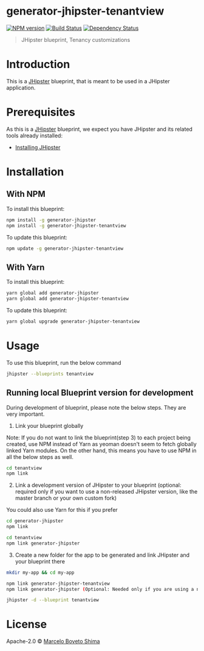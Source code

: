 # generator-jhipster-tenantview
[![NPM version][npm-image]][npm-url] [![Build Status][travis-image]][travis-url] [![Dependency Status][daviddm-image]][daviddm-url]
> JHipster blueprint, Tenancy customizations

# Introduction

This is a [JHipster](https://www.jhipster.tech/) blueprint, that is meant to be used in a JHipster application.

# Prerequisites

As this is a [JHipster](https://www.jhipster.tech/) blueprint, we expect you have JHipster and its related tools already installed:

- [Installing JHipster](https://www.jhipster.tech/installation/)

# Installation

## With NPM

To install this blueprint:

```bash
npm install -g generator-jhipster
npm install -g generator-jhipster-tenantview
```

To update this blueprint:

```bash
npm update -g generator-jhipster-tenantview
```

## With Yarn

To install this blueprint:

```bash
yarn global add generator-jhipster
yarn global add generator-jhipster-tenantview
```

To update this blueprint:

```bash
yarn global upgrade generator-jhipster-tenantview
```

# Usage

To use this blueprint, run the below command

```bash
jhipster --blueprints tenantview
```


## Running local Blueprint version for development

During development of blueprint, please note the below steps. They are very important.

1. Link your blueprint globally 

Note: If you do not want to link the blueprint(step 3) to each project being created, use NPM instead of Yarn as yeoman doesn't seem to fetch globally linked Yarn modules. On the other hand, this means you have to use NPM in all the below steps as well.

```bash
cd tenantview
npm link
```

2. Link a development version of JHipster to your blueprint (optional: required only if you want to use a non-released JHipster version, like the master branch or your own custom fork)

You could also use Yarn for this if you prefer

```bash
cd generator-jhipster
npm link

cd tenantview
npm link generator-jhipster
```

3. Create a new folder for the app to be generated and link JHipster and your blueprint there

```bash
mkdir my-app && cd my-app

npm link generator-jhipster-tenantview
npm link generator-jhipster (Optional: Needed only if you are using a non-released JHipster version)

jhipster -d --blueprint tenantview

```

# License

Apache-2.0 © [Marcelo Boveto Shima]()


[npm-image]: https://img.shields.io/npm/v/generator-jhipster-tenantview.svg
[npm-url]: https://npmjs.org/package/generator-jhipster-tenantview
[travis-image]: https://travis-ci.org/mshima/generator-jhipster-tenantview.svg?branch=master
[travis-url]: https://travis-ci.org/mshima/generator-jhipster-tenantview
[daviddm-image]: https://david-dm.org/mshima/generator-jhipster-tenantview.svg?theme=shields.io
[daviddm-url]: https://david-dm.org/mshima/generator-jhipster-tenantview
